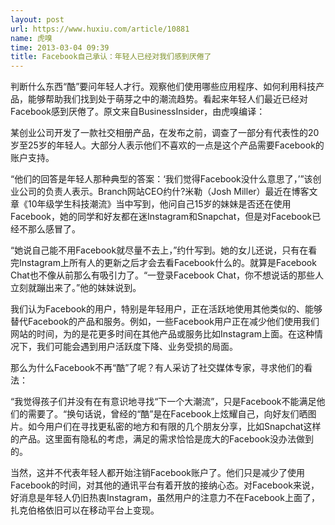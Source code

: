 ```yaml
---
layout: post
url: https://www.huxiu.com/article/10881
name: 虎嗅
time: 2013-03-04 09:39
title: Facebook自己承认：年轻人已经对我们感到厌倦了
---
```

判断什么东西“酷”要问年轻人才行。观察他们使用哪些应用程序、如何利用科技产品，能够帮助我们找到处于萌芽之中的潮流趋势。看起来年轻人们最近已经对Facebook感到厌倦了。原文来自BusinessInsider，由虎嗅编译：

某创业公司开发了一款社交相册产品，在发布之前，调查了一部分有代表性的20岁至25岁的年轻人。大部分人表示他们不喜欢的一点是这个产品需要Facebook的账户支持。

“他们的回答是年轻人那种典型的答案：‘我们觉得Facebook没什么意思了，’”该创业公司的负责人表示。Branch网站CEO约什?米勒（Josh Miller）最近在博客文章《10年级学生科技潮流》当中写到，他问自己15岁的妹妹是否还在使用Facebook，她的同学和好友都在迷Instagram和Snapchat，但是对Facebook已经不那么感冒了。

“她说自己能不用Facebook就尽量不去上，”约什写到。她的女儿还说，只有在看完Instagram上所有人的更新之后才会去看Facebook什么的。就算是Facebook Chat也不像从前那么有吸引力了。“一登录Facebook Chat，你不想说话的那些人立刻就蹦出来了。”他的妹妹说到。

我们认为Facebook的用户，特别是年轻用户，正在活跃地使用其他类似的、能够替代Facebook的产品和服务。例如，一些Facebook用户正在减少他们使用我们网站的时间，为的是花更多时间在其他产品或服务比如Instagram上面。在这种情况下，我们可能会遇到用户活跃度下降、业务受损的局面。

那么为什么Facebook不再“酷”了呢？有人采访了社交媒体专家，寻求他们的看法：

“我觉得孩子们并没有在有意识地寻找“下一个大潮流”，只是Facebook不能满足他们的需要了。“换句话说，曾经的“酷”是在Facebook上炫耀自己，向好友们晒图片。如今用户们在寻找更私密的地方和有限的几个朋友分享，比如Snapchat这样的产品。这里面有隐私的考虑，满足的需求恰恰是庞大的Facebook没办法做到的。

当然，这并不代表年轻人都开始注销Facebook账户了。他们只是减少了使用Facebook的时间，对其他的通讯平台有着开放的接纳心态。对Facebook来说，好消息是年轻人仍旧热衷Instagram，虽然用户的注意力不在Facebook上面了，扎克伯格依旧可以在移动平台上变现。

